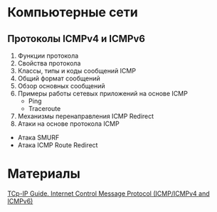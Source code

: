 # Компьютерные сети

## Протоколы ICMPv4 и ICMPv6

1. Функции протокола
2. Свойства протокола
3. Классы, типы и коды сообщений ICMP
4. Общий формат сообщений
5. Обзор основных сообщений
6. Примеры работы сетевых приложений на основе ICMP
    * Ping
    * Traceroute
7. Механизмы перенаправления ICMP Redirect
8. Атаки на основе протокола ICMP
  * Атака SMURF
  * Атака ICMP Route Redirect

# Материалы
[TCp-IP Guide. Internet Control Message Protocol (ICMP/ICMPv4 and ICMPv6)](http://www.tcpipguide.com/free/t_InternetControlMessageProtocolICMPICMPv4andICMPv6.htm)
